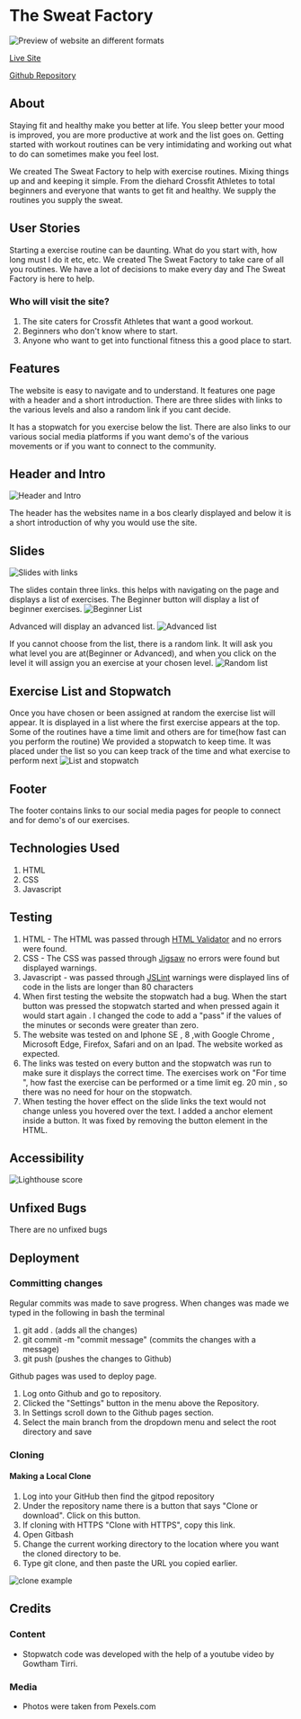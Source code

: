 # The Sweat Factory

![Preview of website an different formats](assets/images/amiresponsive.jpeg)

[Live Site](https://louwjohan.github.io/the-sweat-factory/)

[Github Repository](https://github.com/louwJohan/the-sweat-factory)


## About

Staying fit and healthy make you better at life. You sleep better your mood is improved, you are more productive at work and the list goes on. Getting started with workout routines can be very intimidating and working out what to do can sometimes make you feel lost. 

We created The Sweat Factory to help with exercise routines. Mixing things up and and keeping it simple. From the diehard Crossfit Athletes to total beginners and everyone that wants to get fit and healthy. We supply the routines you supply the sweat.

## User Stories

Starting a exercise routine can be daunting. What do you start with, how long must I do it etc, etc. We created The Sweat Factory to take care of all you routines. We have a lot of decisions to make every day and The Sweat Factory is here to help. 

### Who will visit the site?

1. The site caters for Crossfit Athletes that want a good workout. 
2. Beginners who don't know where to start.
3. Anyone who want to get into functional fitness this a good place to start.

## Features

The website is easy to navigate and to understand. It features one page with a header and a short introduction. There are three slides with links to the various levels and also a random link if you cant decide.

It has a stopwatch for you exercise below the list. There are also links to our various social media platforms if you want demo's of the various movements or if you want to connect to the community.

## Header and Intro

![Header and Intro](assets/images/headerandintro.jpeg)

The header has the websites name in a bos clearly displayed and below it is a short introduction of why you would use the site.

## Slides

![Slides with links](assets/images/slides.jpeg)

The slides contain three links. this helps with navigating on the page and displays a list of exercises. The Beginner button will display a list of beginner exercises.
![Beginner List](assets/images/blist.jpeg)

 Advanced will display an advanced list.
 ![Advanced list](assets/images/alist.jpeg) 
 
 If you cannot choose from the list, there is a random link. It will ask you what level you are at(Beginner or Advanced), and when you click on the level it will assign you an exercise at your chosen level.
![Random list](assets/images/random.jpeg)

## Exercise List and Stopwatch

Once you have chosen or been assigned at random the exercise list will appear.
It is displayed in a list where the first exercise appears at the top. Some of the routines have a time limit and others are for time(how fast can you perform the routine) We provided a stopwatch to keep time. It was placed under the list so you can keep track of the time and what exercise to perform next
![List and stopwatch](assets/images/exlistandstopwatch.jpeg)

## Footer 

The footer contains links to our social media pages for people to connect and for demo's of our exercises.

## Technologies Used

1. HTML
2. CSS
3. Javascript

## Testing

1. HTML - The HTML was passed through [HTML Validator](https://validator.w3.org/) and no errors were found.
2. CSS - The CSS was passed through [Jigsaw](http://jigsaw.w3.org/css-validator/validator) no errors were found but displayed warnings.
3. Javascript - was passed through [JSLint](https://www.jslint.com/) warnings were displayed lins of code in the lists are longer than 80 characters
4. When first testing the website the stopwatch had a bug. When the start button was pressed the stopwatch started and when pressed again it would start again . I changed the code to add a "pass" if the values of the minutes or seconds were greater than zero.
5. The website was tested on and Iphone SE , 8 ,with Google Chrome , Microsoft Edge, Firefox, Safari and on an Ipad. The website worked as expected.
6. The links was tested on every button and the stopwatch was run to make sure it displays the correct time. The exercises work on "For time ", how fast the exercise can be performed or a time limit eg. 20 min , so there was no need for hour on the stopwatch.
7. When testing the hover effect on the slide links the text would not change unless you hovered over the text. I added a anchor element inside a button. It was fixed by removing the button element in the HTML. 

## Accessibility 

![Lighthouse score](assets/images/lighthouse.jpeg)

## Unfixed Bugs

There are no unfixed bugs

## Deployment
### Committing changes
Regular commits was made to save progress. When changes was made we typed in the following in bash the terminal
1. git add . (adds all the changes)
2. git commit -m "commit message" (commits the changes with a message)
3. git push (pushes the changes to Github)

Github pages was used to deploy page. 
1. Log onto Github and go to repository.
2. Clicked the "Settings" button in the menu above the Repository.
3. In Settings scroll down to the Github pages section. 
4. Select the main branch from the dropdown menu and select the root directory and save

### Cloning
#### Making a Local Clone

1. Log into your GitHub then find the gitpod repository
2. Under the repository name there is a button that says "Clone or download". Click on this button.
3. If cloning with HTTPS "Clone with HTTPS", copy this link.
4. Open Gitbash
5. Change the current working directory to the location where you want the cloned directory to be.
6. Type git clone, and then paste the URL you copied earlier.

![clone example](assets/images/clone.jpeg)

## Credits

### Content
- Stopwatch code was developed with the help of a youtube video  by Gowtham Tirri.

### Media 
- Photos were taken from Pexels.com


